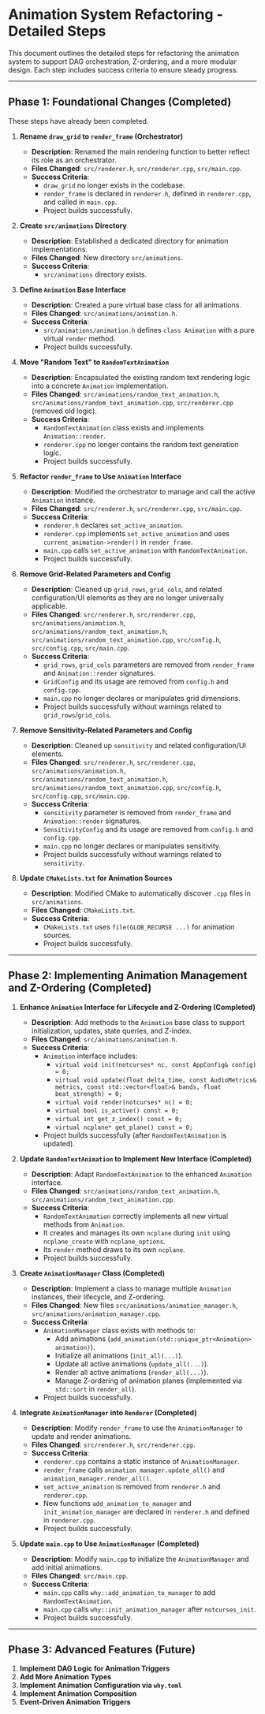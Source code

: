 # Animation System Refactoring - Detailed Steps

This document outlines the detailed steps for refactoring the animation system to support DAG orchestration, Z-ordering, and a more modular design. Each step includes success criteria to ensure steady progress.

---

## Phase 1: Foundational Changes (Completed)

These steps have already been completed.

1.  **Rename `draw_grid` to `render_frame` (Orchestrator)**
    *   **Description**: Renamed the main rendering function to better reflect its role as an orchestrator.
    *   **Files Changed**: `src/renderer.h`, `src/renderer.cpp`, `src/main.cpp`.
    *   **Success Criteria**:
        *   `draw_grid` no longer exists in the codebase.
        *   `render_frame` is declared in `renderer.h`, defined in `renderer.cpp`, and called in `main.cpp`.
        *   Project builds successfully.

2.  **Create `src/animations` Directory**
    *   **Description**: Established a dedicated directory for animation implementations.
    *   **Files Changed**: New directory `src/animations`.
    *   **Success Criteria**:
        *   `src/animations` directory exists.

3.  **Define `Animation` Base Interface**
    *   **Description**: Created a pure virtual base class for all animations.
    *   **Files Changed**: `src/animations/animation.h`.
    *   **Success Criteria**:
        *   `src/animations/animation.h` defines `class Animation` with a pure virtual `render` method.
        *   Project builds successfully.

4.  **Move "Random Text" to `RandomTextAnimation`**
    *   **Description**: Encapsulated the existing random text rendering logic into a concrete `Animation` implementation.
    *   **Files Changed**: `src/animations/random_text_animation.h`, `src/animations/random_text_animation.cpp`, `src/renderer.cpp` (removed old logic).
    *   **Success Criteria**:
        *   `RandomTextAnimation` class exists and implements `Animation::render`.
        *   `renderer.cpp` no longer contains the random text generation logic.
        *   Project builds successfully.

5.  **Refactor `render_frame` to Use `Animation` Interface**
    *   **Description**: Modified the orchestrator to manage and call the active `Animation` instance.
    *   **Files Changed**: `src/renderer.h`, `src/renderer.cpp`, `src/main.cpp`.
    *   **Success Criteria**:
        *   `renderer.h` declares `set_active_animation`.
        *   `renderer.cpp` implements `set_active_animation` and uses `current_animation->render()` in `render_frame`.
        *   `main.cpp` calls `set_active_animation` with `RandomTextAnimation`.
        *   Project builds successfully.

6.  **Remove Grid-Related Parameters and Config**
    *   **Description**: Cleaned up `grid_rows`, `grid_cols`, and related configuration/UI elements as they are no longer universally applicable.
    *   **Files Changed**: `src/renderer.h`, `src/renderer.cpp`, `src/animations/animation.h`, `src/animations/random_text_animation.h`, `src/animations/random_text_animation.cpp`, `src/config.h`, `src/config.cpp`, `src/main.cpp`.
    *   **Success Criteria**:
        *   `grid_rows`, `grid_cols` parameters are removed from `render_frame` and `Animation::render` signatures.
        *   `GridConfig` and its usage are removed from `config.h` and `config.cpp`.
        *   `main.cpp` no longer declares or manipulates grid dimensions.
        *   Project builds successfully without warnings related to `grid_rows`/`grid_cols`.

7.  **Remove Sensitivity-Related Parameters and Config**
    *   **Description**: Cleaned up `sensitivity` and related configuration/UI elements.
    *   **Files Changed**: `src/renderer.h`, `src/renderer.cpp`, `src/animations/animation.h`, `src/animations/random_text_animation.h`, `src/animations/random_text_animation.cpp`, `src/config.h`, `src/config.cpp`, `src/main.cpp`.
    *   **Success Criteria**:
        *   `sensitivity` parameter is removed from `render_frame` and `Animation::render` signatures.
        *   `SensitivityConfig` and its usage are removed from `config.h` and `config.cpp`.
        *   `main.cpp` no longer declares or manipulates sensitivity.
        *   Project builds successfully without warnings related to `sensitivity`.

8.  **Update `CMakeLists.txt` for Animation Sources**
    *   **Description**: Modified CMake to automatically discover `.cpp` files in `src/animations`.
    *   **Files Changed**: `CMakeLists.txt`.
    *   **Success Criteria**:
        *   `CMakeLists.txt` uses `file(GLOB_RECURSE ...)` for animation sources.
        *   Project builds successfully.

---

## Phase 2: Implementing Animation Management and Z-Ordering (Completed)

1.  **Enhance `Animation` Interface for Lifecycle and Z-Ordering (Completed)**
    *   **Description**: Add methods to the `Animation` base class to support initialization, updates, state queries, and Z-index.
    *   **Files Changed**: `src/animations/animation.h`.
    *   **Success Criteria**:
        *   `Animation` interface includes:
            *   `virtual void init(notcurses* nc, const AppConfig& config) = 0;`
            *   `virtual void update(float delta_time, const AudioMetrics& metrics, const std::vector<float>& bands, float beat_strength) = 0;`
            *   `virtual void render(notcurses* nc) = 0;`
            *   `virtual bool is_active() const = 0;`
            *   `virtual int get_z_index() const = 0;`
            *   `virtual ncplane* get_plane() const = 0;`
        *   Project builds successfully (after `RandomTextAnimation` is updated).

2.  **Update `RandomTextAnimation` to Implement New Interface (Completed)**
    *   **Description**: Adapt `RandomTextAnimation` to the enhanced `Animation` interface.
    *   **Files Changed**: `src/animations/random_text_animation.h`, `src/animations/random_text_animation.cpp`.
    *   **Success Criteria**:
        *   `RandomTextAnimation` correctly implements all new virtual methods from `Animation`.
        *   It creates and manages its own `ncplane` during `init` using `ncplane_create` with `ncplane_options`.
        *   Its `render` method draws to its own `ncplane`.
        *   Project builds successfully.

3.  **Create `AnimationManager` Class (Completed)**
    *   **Description**: Implement a class to manage multiple `Animation` instances, their lifecycle, and Z-ordering.
    *   **Files Changed**: New files `src/animations/animation_manager.h`, `src/animations/animation_manager.cpp`.
    *   **Success Criteria**:
        *   `AnimationManager` class exists with methods to:
            *   Add animations (`add_animation(std::unique_ptr<Animation> animation)`).
            *   Initialize all animations (`init_all(...)`).
            *   Update all active animations (`update_all(...)`).
            *   Render all active animations (`render_all(...)`).
            *   Manage Z-ordering of animation planes (implemented via `std::sort` in `render_all`).
        *   Project builds successfully.

4.  **Integrate `AnimationManager` into `Renderer` (Completed)**
    *   **Description**: Modify `render_frame` to use the `AnimationManager` to update and render animations.
    *   **Files Changed**: `src/renderer.h`, `src/renderer.cpp`.
    *   **Success Criteria**:
        *   `renderer.cpp` contains a static instance of `AnimationManager`.
        *   `render_frame` calls `animation_manager.update_all()` and `animation_manager.render_all()`.
        *   `set_active_animation` is removed from `renderer.h` and `renderer.cpp`.
        *   New functions `add_animation_to_manager` and `init_animation_manager` are declared in `renderer.h` and defined in `renderer.cpp`.
        *   Project builds successfully.

5.  **Update `main.cpp` to Use `AnimationManager` (Completed)**
    *   **Description**: Modify `main.cpp` to initialize the `AnimationManager` and add initial animations.
    *   **Files Changed**: `src/main.cpp`.
    *   **Success Criteria**:
        *   `main.cpp` calls `why::add_animation_to_manager` to add `RandomTextAnimation`.
        *   `main.cpp` calls `why::init_animation_manager` after `notcurses_init`.
        *   Project builds successfully.

---

## Phase 3: Advanced Features (Future)

1.  **Implement DAG Logic for Animation Triggers**
2.  **Add More Animation Types**
3.  **Implement Animation Configuration via `why.toml`**
4.  **Implement Animation Composition**
5.  **Event-Driven Animation Triggers**